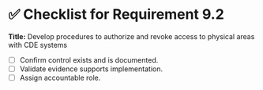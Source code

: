 # ✅ Checklist for Requirement 9.2

**Title:** Develop procedures to authorize and revoke access to physical areas with CDE systems

- [ ] Confirm control exists and is documented.
- [ ] Validate evidence supports implementation.
- [ ] Assign accountable role.
